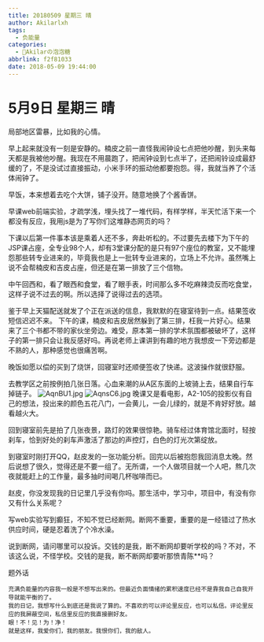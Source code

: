 ```yaml
---
title: 20180509 星期三 晴
author: Akilarlxh
tags:
  - 负能量
categories:
  - 🍬Akilarの泡泡糖
abbrlink: f2f81033
date: 2018-05-09 19:44:00
---
```

# 5月9日 星期三 晴

局部地区雷暴，比如我的心情。

早上起来就没有一刻是安静的。楠皮之前一直怪我闹钟设七点把他吵醒，到头来每天都是我被他吵醒。我现在不用晨跑了，把闹钟设到七点半了，还把闹铃设成最舒缓的了，不是没试过直接振动，小米手环的振动他都要抱怨。得，我就当养了个活体闹钟了。

早饭，本来想着去吃个大饼，铺子没开。随意地换了个酱香饼。

早课web前端实验，才疏学浅，埋头找了一堆代码，有样学样，半天忙活下来一个都没有反应，我用js是为了写你们这堆静态网页的吗？

下课以后第一件事本该是乘着人还不多，奔赴听松的。不过要先去楼下为下午的JSP课占座，全专业98个人，却有3堂课分配的是只有97个座位的教室，又不能埋怨那些转专业进来的，毕竟我也是上一批转专业进来的，立场上不允许。虽然嘴上说不会帮楠皮和吉皮占座，但还是在第一排放了三个信物。

中午回西和，看了眼西和食堂，看了眼手表，时间那么多不吃麻辣烫反而吃食堂，这样子说不过去的啊。所以选择了说得过去的选项。

鉴于早上天猫配送就发了个正在派送的信息，我默默的在寝室待到一点。结果签收短信迟迟不来。
下午的课，楠皮和吉皮居然躲到了第三排，枉我一片好心。结果来了三个书都不带的家伙坐旁边。难受，原本第一排的学术氛围都被破坏了，这样子的第一排只会让我反感好吗。再说老师上课讲到有趣的地方我想皮一下旁边都是不熟的人，那种感觉也很痛苦啊。

晚饭如愿以偿的买到了烧饼，回寝室时还顺便签收了快递。这波操作就很舒服。

去教学区之前按例拍几张日落。心血来潮的从A区东面的上坡骑上去，结果自行车掉链子。
![AqnBU1.jpg](https://s2.ax1x.com/2019/04/12/AqnBU1.jpg)
![AqnsC6.jpg](https://s2.ax1x.com/2019/04/12/AqnsC6.jpg)
晚课又是看电影，A2-105的投影仪有自己的想法，投出来的颜色五花八门，一会黄儿，一会儿绿的，就是不肯好好放。越看越火大。

回到寝室前先是拍了几张夜景，路灯的效果很惊艳。骑车经过体育馆北面时，轻按刹车，恰到好处的刹车声激活了那边的声控灯，白色的灯光次第绽放。

到寝室时刚打开QQ，赵皮发的一张功能分析。回完以后被抱怨我回消息太晚。然后说想了很久，觉得还是不要一组了。无所谓，一个人做项目就一个人吧，熬几次夜就能赶上的工作量，最多抽时间喝几杯咖啡而已。

赵皮，你没发现我的日记里几乎没有你吗。那生活中，学习中，项目中，有没有你又有什么关系呢？

写web实验写到癫狂，不知不觉已经断网。断网不重要，重要的是一经错过了热水供应时间，硬是忍着洗了个冷水澡。

说到断网，请问哪里可以投诉。交钱的是我，断不断网却要听学校的吗？不对，不该这么说，不怪学校。交钱的是我，断不断网却要听那愤青陈**吗？

题外话
```
充满负能量的内容我一般是不想写出来的。但最近负面情绪的累积速度已经不是靠我自己自我开导就能平衡的了。
我的日记，我想写什么到底还是我说了算的。不喜欢的可以评论里反应，也可以私信。评论里反应的我屏蔽空间，私信里反应的我直接删好友。
眼！不！见！为！净！
就是这样，我爱你们，我的朋友。我恨你们，我的敌人。
```